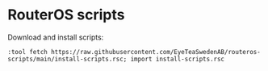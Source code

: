 # RouterOS scripts

Download and install scripts:
```
:tool fetch https://raw.githubusercontent.com/EyeTeaSwedenAB/routeros-scripts/main/install-scripts.rsc; import install-scripts.rsc
```

